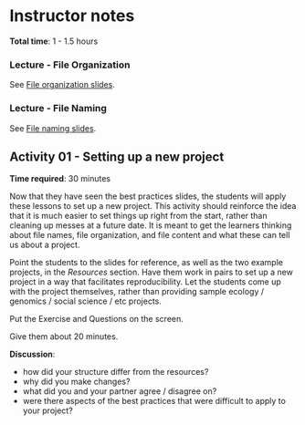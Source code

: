 # Instructor notes

**Total time**: 1 - 1.5 hours

### Lecture - File Organization

See [File organization slides](slides/organization-slides/).

### Lecture - File Naming

See [File naming slides](slides/naming-slides/).

## Activity 01 - Setting up a new project

**Time required**: 30 minutes

Now that they have seen the best practices slides, the students will apply these
lessons to set up a new project. This activity should reinforce the idea that it
is much easier to set things up right from the start, rather than cleaning up
messes at a future date. It is meant to get the learners thinking about
file names, file organization, and file content and what these can tell us about
a project.   

Point the students to the slides for reference, as well as the two example projects, in the *Resources* section. Have them work in pairs to set up a new project in a way that facilitates reproducibility. Let the students come up with the project themselves, rather than providing sample ecology / genomics / social science / etc projects. 

Put the Exercise and Questions on the screen.

Give them about 20 minutes.

**Discussion**:
  * how did your structure differ from the resources?
  * why did you make changes?
  * what did you and your partner agree / disagree on?
  * were there aspects of the best practices that were difficult to apply to your project?
